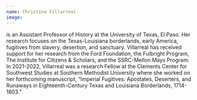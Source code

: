 ```yaml
---
name: Christina Villarreal
image: 
---
```

is an Assistant Professor of History at the University of Texas, El Paso. Her research focuses on the Texas-Louisiana borderlands, early America, fugitives from slavery, desertion, and sanctuary. Villarreal has received support for her research from the Ford Foundation, the Fulbright Program, The Institute for Citizens & Scholars, and the SSRC-Mellon Mays Program. In 2021-2022, Villarreal was a research Fellow at the Clements Center for Southwest Studies at Southern Methodist University where she worked on her forthcoming manuscript, “Imperial Fugitives: Apostates, Deserters, and Runaways in Eighteenth-Century Texas and Louisiana Borderlands, 1714-1803.”